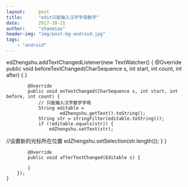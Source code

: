 ```yaml
---
layout:     post
title:      "edit只能输入汉字字母数字"
date:       2017-10-21
author:     "shaomiao"
header-img: "img/post-bg-android.jpg"
tags:
    - "android"
---
```

edZhengshu.addTextChangedListener(new TextWatcher() {
            @Override
            public void beforeTextChanged(CharSequence s, int start, int count, int after) {
            }

            @Override
            public void onTextChanged(CharSequence s, int start, int before, int count) {
                // 只能输入汉字数字字母
                String editable =
                        edZhengshu.getText().toString();
                String str = stringFilter(editable.toString());
                if (!editable.equals(str)) {
                    edZhengshu.setText(str);
//设置新的光标所在位置
                    edZhengshu.setSelection(str.length());
                }
            }

            @Override
            public void afterTextChanged(Editable s) {

            }
        });
    }
